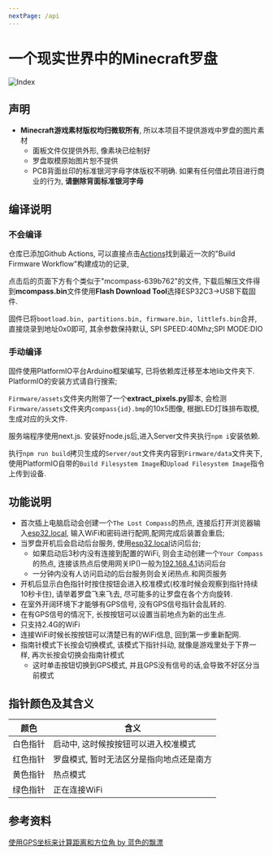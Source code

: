 ```yaml
---
nextPage: /api
---
```

# 一个现实世界中的Minecraft罗盘
![Index](./public/MCompass.png)


## 声明
* **Minecraft游戏素材版权均归微软所有**, 所以本项目不提供游戏中罗盘的图片素材
    * 面板文件仅提供外形, 像素块已绘制好
    * 罗盘取模原始图片恕不提供
    * PCB背面丝印的标准银河字母字体版权不明确. 如果有任何借此项目进行商业的行为, **请删除背面标准银河字母**

## 编译说明

### 不会编译
仓库已添加Github Actions, 可以直接点击[Actions](https://github.com/chaosgoo/mcompass/actions)找到最近一次的"Build Firmware Workflow"构建成功的记录,

点击后的页面下方有个类似于"mcompass-639b762"的文件, 下载后解压文件得到**mcompass.bin**文件使用**Flash Download Tool**选择ESP32C3->USB下载固件.

固件已将`bootload.bin, partitions.bin, firmware.bin, littlefs.bin`合并, 直接烧录到地址0x0即可, 其余参数保持默认, SPI SPEED:40Mhz;SPI MODE:DIO

### 手动编译
固件使用PlatformIO平台Arduino框架编写, 已将依赖库迁移至本地lib文件夹下.
PlatformIO的安装方式请自行搜索;

`Firmware/assets`文件夹内附带了一个**extract_pixels.py**脚本, 会检测`Firmware/assets`文件夹内`compass{id}.bmp`的10x5图像, 根据LED灯珠排布取模,生成对应的头文件.

服务端程序使用next.js. 安装好node.js后,进入Server文件夹执行`npm i`安装依赖.

执行`npm run build`拷贝生成的`Server/out`文件夹内容到`Firmware/data`文件夹下,使用PlatformIO自带的`Build Filesystem Image`和`Upload Filesystem Image`指令上传到设备.

## 功能说明
* 首次插上电脑启动会创建一个`The Lost Compass`的热点, 连接后打开浏览器输入[esp32.local](http://esp32.local), 输入WiFi和密码进行配网,配网完成后装置会重启;
* 当罗盘开机后会启动后台服务, 使用[esp32.local](http://esp32.local)访问后台;
    * 如果启动后3秒内没有连接到配置的WiFi, 则会主动创建一个`Your Compass`的热点, 连接该热点后使用网关IP()一般为[192.168.4.1](http://192.168.4.1)访问后台
    * 一分钟内没有人访问启动的后台服务则会关闭热点.和网页服务
* 开机后显示白色指针时按住按钮会进入校准模式(校准时候会观察到指针持续10秒卡住), 请举着罗盘飞来飞去, 尽可能多的让罗盘在各个方向旋转.
* 在室外开阔环境下才能够有GPS信号, 没有GPS信号指针会乱转的.
* 在有GPS信号的情况下, 长按按钮可以设置当前地点为新的出生点.
* 只支持2.4G的WiFi
* 连接WiFi时候长按按钮可以清楚已有的WiFi信息, 回到第一步重新配网.
* 指南针模式下长按会切换模式, 该模式下指针抖动, 就像是游戏里处于下界一样, 再次长按会切换会指南针模式
    * 这时单击按钮切换到GPS模式, 并且GPS没有信号的话,会导致不好区分当前模式

## 指针颜色及其含义
颜色|含义
-|-
白色指针|启动中, 这时候按按钮可以进入校准模式
红色指针|罗盘模式, 暂时无法区分是指向地点还是南方
黄色指针|热点模式
绿色指针|正在连接WiFi


## 参考资料
[使用GPS坐标来计算距离和方位角 by 蓝色的飘漂](https://johnnyqian.net/blog/gps-locator.html)
